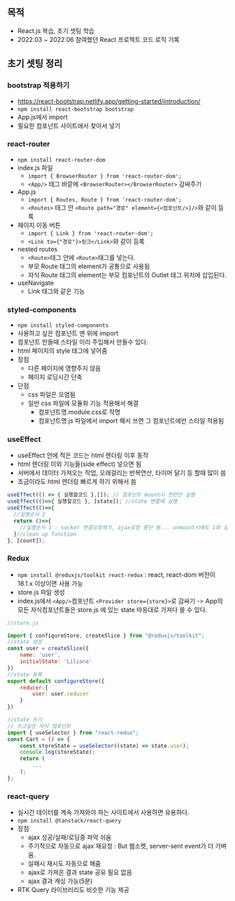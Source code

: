 ## 목적
- React.js 복습, 초기 셋팅 학습 
- 2022.03 ~ 2022.06 참여했던 React 프로젝트 코드 로직 기록

## 초기 셋팅 정리
### bootstrap 적용하기
  - https://react-bootstrap.netlify.app/getting-started/introduction/
  - `npm install react-bootstrap bootstrap`
  - App.js에서 import
  - 필요한 컴포넌트 사이트에서 찾아서 넣기

### react-router
  - `npm install react-router-dom`
  - index.js 파일
    - `import { BrowserRouter } from 'react-router-dom';`
    - `<App/>` 태그 바깥에 `<BrowserRouter></BrowserRouter>` 감싸주기
  - App.js
    - `import { Routes, Route } from 'react-router-dom';`
    - `<Routes>` 태그 안 `<Route path="경로" element={<컴포넌트/>}/>`와 같이 등록
  - 페이지 이동 버튼
    - `import { Link } from 'react-router-dom';`
    - `<Link to={"경로"}>링크</Link>`와 같이 등록
  - nested routes
    - `<Route>`태그 안에 `<Route>`태그를 넣는다.
    - 부모 Route 태그의 element가 공통으로 사용됨
    - 자식 Route 태그의 element는 부모 컴포넌트의 Outlet 태그 위치에 삽입된다. 
  - useNavigate
    - Link 태그와 같은 기능

### styled-components
- `npm install styled-components`
- 사용하고 싶은 컴포넌트 맨 위에 import
- 컴포넌트 만들때 스타일 미리 주입해서 만들수 있다.
- html 페이지의 style 태그에 넣어줌
- 장점
  - 다른 페이지에 영향주지 않음
  - 페이지 로딩시간 단축
- 단점
  - css 파일은 오염됨
  - 일반 css 파일에 모듈화 기능 적용해서 해결
    - 컴포넌트명.module.css로 작명
    - 컴포넌트명.js 파일에서 import 해서 쓰면 그 컴포넌트에만 스타일 적용됨

### useEffect
- useEffect 안에 적은 코드는 html 렌더링 이후 동작
- html 렌더링 이외 기능들(side effect) 넣으면 됨
- 서버에서 데이터 가져오는 작업, 오래걸리는 반복연산, 타이머 달기 등 할때 많이 씀
- 조금이라도 html 렌더링 빠르게 하기 위해서 씀
```jsx
useEffect(() => { 실행할코드 },[]); // 컴포넌트 mount시 한번만 실행
useEffect(()=>{ 실행할코드 }, [state]); //state 변할때 실행
useEffect(()=>{ 
  //실행순서 2
  return ()=>{
    //실행순서 1 : socket 연결요청제거, ajax요청 중단 등... unmount시에도 1회 실행
  }//clean up function 
}, [count]);
```
### Redux
- `npm install @reduxjs/toolkit react-redux` : react, react-dom 버전이 18.1.x 이상이면 사용 가능
- store.js 파일 생성
- index.js에서 `<App/>`컴포넌트 `<Provider store={store}>`로 감싸기 -> App의 모든 자식컴포넌트들은 store.js 에 있는 state 마응대로 가져다 쓸 수 있다.
```jsx
//store.js

import { configureStore, createSlice } from "@reduxjs/toolkit";
//state 생성
const user = createSlice({
    name: 'user',
    initialState: 'Liliana'
})
//state 등록
export default configureStore({
    reducer:{
        user: user.reducer
    }
})

//state 쓰기
// 쓰고싶은 자식 컴포넌트
import { useSelector } from "react-redux";
const Cart = () => {
    const storeState = useSelector((state) => state.user);
    console.log(storeState);
    return (
        ...
    );
};

```

### react-query
- 실시간 데이터를 계속 가져와야 하는 사이트에서 사용하면 유용하다.
- `npm install @tanstack/react-query`
- 장점
  - ajax 성공/실패/로딩중 파악 쉬움
  - 주기적으로 자동으로 ajax 재요청 : But 웹소켓, server-sent event가 더 가벼움.
  - 실패시 재시도 자동으로 해줌
  - ajax로 가져온 결과 state 공유 필요 없음
  - ajax 결과 캐싱 가능(5분)
- RTK Query 라이브러리도 비슷한 기능 제공